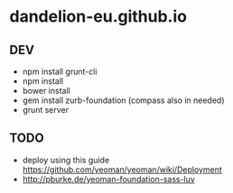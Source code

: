 # dandelion-eu.github.io

## DEV

* npm install grunt-cli
* npm install
* bower install
* gem install zurb-foundation (compass also in needed)
* grunt server


## TODO

* deploy using this guide   https://github.com/yeoman/yeoman/wiki/Deployment
* http://pburke.de/yeoman-foundation-sass-luv
